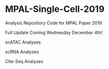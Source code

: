 # MPAL-Single-Cell-2019
Analysis Repository Code for MPAL Paper 2019


Full Update Coming Wednesday December 4th!

scATAC Analyses

scRNA Analyses

Cite-Seq Analyses






